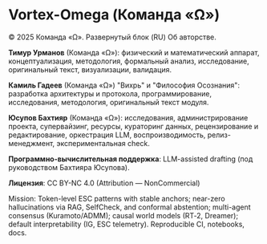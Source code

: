 # Vortex-Omega (Команда «Ω»)

© 2025 Команда «Ω». Развернутый блок (RU) Об авторстве.

**Тимур Урманов** (Команда «Ω»): физический и математический аппарат, концептуализация, методология, формальный анализ, исследование, оригинальный текст, визуализации, валидация.

**Камиль Гадеев** (Команда «Ω») "Вихрь" и "Философия Осознания": разработка архитектуры и протокола, программирование, исследования, методология, оригинальный текст модуля.

**Юсупов Бахтияр** (Команда «Ω»): исследования, администрирование проекта, супервайзинг, ресурсы, кураторинг данных, рецензирование и редактирование, оркестрация LLM, воспроизводимость, релиз-менеджмент, экспериментальная check.

**Программно-вычислительная поддержка**: LLM-assisted drafting (под руководством Бахтияра Юсупова).

**Лицензия**: CC BY-NC 4.0 (Attribution — NonCommercial)

Mission: Token-level ESC patterns with stable anchors; near-zero hallucinations via RAG, SelfCheck, and conformal abstention; multi-agent consensus (Kuramoto/ADMM); causal world models (RT‑2, Dreamer); default interpretability (IG, ESC telemetry). Reproducible CI, notebooks, docs.

